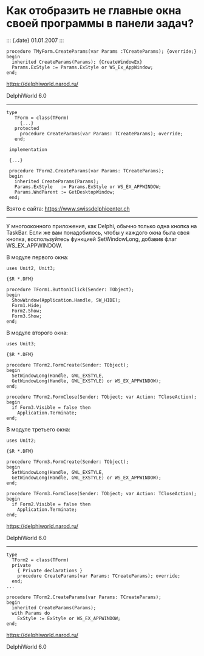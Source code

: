 Как отобразить не главные окна своей программы в панели задач?
==============================================================

::: {.date}
01.01.2007
:::

    procedure TMyForm.CreateParams(var Params :TCreateParams); {override;}
    begin
      inherited CreateParams(Params); {CreateWindowEx}
      Params.ExStyle := Params.ExStyle or WS_Ex_AppWindow;
    end;
     

<https://delphiworld.narod.ru/>

DelphiWorld 6.0

------------------------------------------------------------------------

    type
       TForm = class(TForm)
         {...}
       protected
         procedure CreateParams(var Params: TCreateParams); override;
       end;
     
     implementation
     
     {...}
     
     procedure TForm2.CreateParams(var Params: TCreateParams);
     begin
       inherited CreateParams(Params);
       Params.ExStyle   := Params.ExStyle or WS_EX_APPWINDOW;
       Params.WndParent := GetDesktopWindow;
     end;

Взято с сайта: <https://www.swissdelphicenter.ch>

------------------------------------------------------------------------

У многооконного приложения, как Delphi, обычно только одна кнопка на
TaskBar. Если же вам понадобилось, чтобы у каждого окна была своя
кнопка, воспользуйтесь функцией SetWindowLong, добавив флаг
WS\_EX\_APPWINDOW.

В модуле первого окна:

    uses Unit2, Unit3;
     
    {$R *.DFM}
     
    procedure TForm1.Button1Click(Sender: TObject);
    begin
      ShowWindow(Application.Handle, SW_HIDE);
      Form1.Hide;
      Form2.Show;
      Form3.Show;
    end;

В модуле второго окна:

    uses Unit3;
     
    {$R *.DFM}
     
    procedure TForm2.FormCreate(Sender: TObject);
    begin
      SetWindowLong(Handle, GWL_EXSTYLE,
      GetWindowLong(Handle, GWL_EXSTYLE) or WS_EX_APPWINDOW);
    end;
     
    procedure TForm2.FormClose(Sender: TObject; var Action: TCloseAction);
    begin
      if Form3.Visible = false then
        Application.Terminate;
    end;

В модуле третьего окна:

    uses Unit2;
     
    {$R *.DFM}
     
    procedure TForm3.FormCreate(Sender: TObject);
    begin
      SetWindowLong(Handle, GWL_EXSTYLE,
      GetWindowLong(Handle, GWL_EXSTYLE) or WS_EX_APPWINDOW);
    end;
     
    procedure TForm3.FormClose(Sender: TObject; var Action: TCloseAction);
    begin
      if Form2.Visible = false then
        Application.Terminate;
    end;

<https://delphiworld.narod.ru/>

DelphiWorld 6.0

------------------------------------------------------------------------

    type
      TForm2 = class(TForm)
      private
        { Private declarations }
        procedure CreateParams(var Params: TCreateParams); override;
      end;
    ...
     
    procedure TForm2.CreateParams(var Params: TCreateParams);
    begin
      inherited CreateParams(Params);
      with Params do
        ExStyle := ExStyle or WS_EX_APPWINDOW;
    end; 

<https://delphiworld.narod.ru/>

DelphiWorld 6.0
